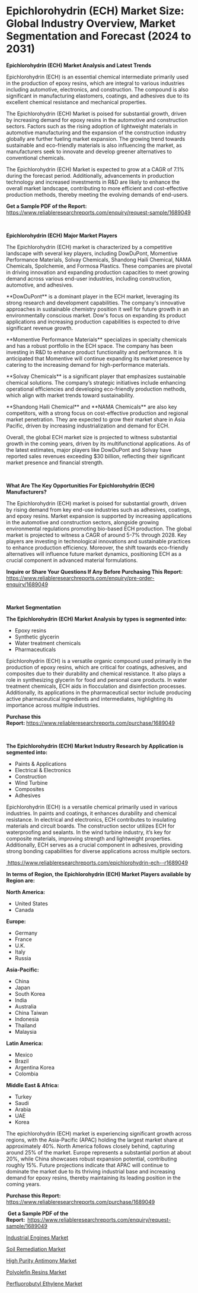 <p><h1>Epichlorohydrin (ECH) Market Size: Global Industry Overview, Market Segmentation and Forecast (2024 to 2031)</h1></p><p><strong>Epichlorohydrin (ECH) Market Analysis and Latest Trends</strong></p>
<p><p>Epichlorohydrin (ECH) is an essential chemical intermediate primarily used in the production of epoxy resins, which are integral to various industries including automotive, electronics, and construction. The compound is also significant in manufacturing elastomers, coatings, and adhesives due to its excellent chemical resistance and mechanical properties. </p><p>The Epichlorohydrin (ECH) Market is poised for substantial growth, driven by increasing demand for epoxy resins in the automotive and construction sectors. Factors such as the rising adoption of lightweight materials in automotive manufacturing and the expansion of the construction industry globally are further fueling market expansion. The growing trend towards sustainable and eco-friendly materials is also influencing the market, as manufacturers seek to innovate and develop greener alternatives to conventional chemicals. </p><p>The Epichlorohydrin (ECH) Market is expected to grow at a CAGR of 7.1% during the forecast period. Additionally, advancements in production technology and increased investments in R&D are likely to enhance the overall market landscape, contributing to more efficient and cost-effective production methods, thereby meeting the evolving demands of end-users.</p></p>
<p><strong>Get a Sample PDF of the Report:&nbsp;</strong> <a href="https://www.reliableresearchreports.com/enquiry/request-sample/1689049?utm_campaign=10&utm_medium=2&utm_source=Github&utm_content=ia&utm_term=17102024&utm_id=epichlorohydrin-ech">https://www.reliableresearchreports.com/enquiry/request-sample/1689049</a></p>
<p>&nbsp;</p>
<p><strong>Epichlorohydrin (ECH) Major Market Players</strong></p>
<p><p>The Epichlorohydrin (ECH) market is characterized by a competitive landscape with several key players, including DowDuPont, Momentive Performance Materials, Solvay Chemicals, Shandong Haili Chemical, NAMA Chemicals, Spolchemie, and Formosa Plastics. These companies are pivotal in driving innovation and expanding production capacities to meet growing demand across various end-user industries, including construction, automotive, and adhesives.</p><p>**DowDuPont** is a dominant player in the ECH market, leveraging its strong research and development capabilities. The company's innovative approaches in sustainable chemistry position it well for future growth in an environmentally conscious market. Dow's focus on expanding its product applications and increasing production capabilities is expected to drive significant revenue growth.</p><p>**Momentive Performance Materials** specializes in specialty chemicals and has a robust portfolio in the ECH space. The company has been investing in R&D to enhance product functionality and performance. It is anticipated that Momentive will continue expanding its market presence by catering to the increasing demand for high-performance materials.</p><p>**Solvay Chemicals** is a significant player that emphasizes sustainable chemical solutions. The company’s strategic initiatives include enhancing operational efficiencies and developing eco-friendly production methods, which align with market trends toward sustainability.</p><p>**Shandong Haili Chemical** and **NAMA Chemicals** are also key competitors, with a strong focus on cost-effective production and regional market penetration. They are expected to grow their market share in Asia Pacific, driven by increasing industrialization and demand for ECH.</p><p>Overall, the global ECH market size is projected to witness substantial growth in the coming years, driven by its multifunctional applications. As of the latest estimates, major players like DowDuPont and Solvay have reported sales revenues exceeding $30 billion, reflecting their significant market presence and financial strength.</p></p>
<p>&nbsp;</p>
<p><strong>What Are The Key Opportunities For Epichlorohydrin (ECH) Manufacturers?</strong></p>
<p><p>The Epichlorohydrin (ECH) market is poised for substantial growth, driven by rising demand from key end-use industries such as adhesives, coatings, and epoxy resins. Market expansion is supported by increasing applications in the automotive and construction sectors, alongside growing environmental regulations promoting bio-based ECH production. The global market is projected to witness a CAGR of around 5-7% through 2028. Key players are investing in technological innovations and sustainable practices to enhance production efficiency. Moreover, the shift towards eco-friendly alternatives will influence future market dynamics, positioning ECH as a crucial component in advanced material formulations.</p></p>
<p><strong>Inquire or Share Your Questions If Any Before Purchasing This Report:</strong> <a href="https://www.reliableresearchreports.com/enquiry/pre-order-enquiry/1689049?utm_campaign=10&utm_medium=2&utm_source=Github&utm_content=ia&utm_term=17102024&utm_id=epichlorohydrin-ech">https://www.reliableresearchreports.com/enquiry/pre-order-enquiry/1689049</a></p>
<p>&nbsp;</p>
<p><strong>Market Segmentation</strong></p>
<p><strong>The Epichlorohydrin (ECH) Market Analysis by types is segmented into:</strong></p>
<p><ul><li>Epoxy resins</li><li>Synthetic glycerin</li><li>Water treatment chemicals</li><li>Pharmaceuticals</li></ul></p>
<p><p>Epichlorohydrin (ECH) is a versatile organic compound used primarily in the production of epoxy resins, which are critical for coatings, adhesives, and composites due to their durability and chemical resistance. It also plays a role in synthesizing glycerin for food and personal care products. In water treatment chemicals, ECH aids in flocculation and disinfection processes. Additionally, its applications in the pharmaceutical sector include producing active pharmaceutical ingredients and intermediates, highlighting its importance across multiple industries.</p></p>
<p><strong>Purchase this Report:&nbsp;</strong><a href="https://www.reliableresearchreports.com/purchase/1689049?utm_campaign=10&utm_medium=2&utm_source=Github&utm_content=ia&utm_term=17102024&utm_id=epichlorohydrin-ech">https://www.reliableresearchreports.com/purchase/1689049</a></p>
<p>&nbsp;</p>
<p><strong>The Epichlorohydrin (ECH) Market Industry Research by Application is segmented into:</strong></p>
<p><ul><li>Paints & Applications</li><li>Electrical & Electronics</li><li>Construction</li><li>Wind Turbine</li><li>Composites</li><li>Adhesives</li></ul></p>
<p><p>Epichlorohydrin (ECH) is a versatile chemical primarily used in various industries. In paints and coatings, it enhances durability and chemical resistance. In electrical and electronics, ECH contributes to insulating materials and circuit boards. The construction sector utilizes ECH for waterproofing and sealants. In the wind turbine industry, it’s key for composite materials, improving strength and lightweight properties. Additionally, ECH serves as a crucial component in adhesives, providing strong bonding capabilities for diverse applications across multiple sectors.</p></p>
<p><a href="https://www.reliableresearchreports.com/epichlorohydrin-ech--r1689049?utm_campaign=10&utm_medium=2&utm_source=Github&utm_content=ia&utm_term=17102024&utm_id=epichlorohydrin-ech">&nbsp;https://www.reliableresearchreports.com/epichlorohydrin-ech--r1689049</a></p>
<p><strong>In terms of Region, the Epichlorohydrin (ECH) Market Players available by Region are:</strong></p>
<p>
    <p> <strong> North America: </strong>
        <ul>
            <li>United States</li>
            <li>Canada</li>
        </ul>
        </p> 
    <p> <strong> Europe: </strong>
        <ul>
            <li>Germany</li>
            <li>France</li>
            <li>U.K.</li>
            <li>Italy</li>
            <li>Russia</li>
        </ul>
        </p> 
    <p> <strong> Asia-Pacific: </strong>
        <ul>
            <li>China</li>
            <li>Japan</li>
            <li>South Korea</li>
            <li>India</li>
            <li>Australia</li>
            <li>China Taiwan</li>
            <li>Indonesia</li>
            <li>Thailand</li>
            <li>Malaysia</li>
        </ul>
        </p> 
    <p> <strong> Latin America: </strong>
        <ul>
            <li>Mexico</li>
            <li>Brazil</li>
            <li>Argentina Korea</li>
            <li>Colombia</li>
        </ul>
        </p> 
    <p> <strong> Middle East & Africa: </strong>
        <ul>
            <li>Turkey</li>
            <li>Saudi</li>
            <li>Arabia</li>
            <li>UAE</li>
            <li>Korea</li>
        </ul>
    </p>
    </p>
<p><p>The epichlorohydrin (ECH) market is experiencing significant growth across regions, with the Asia-Pacific (APAC) holding the largest market share at approximately 40%. North America follows closely behind, capturing around 25% of the market. Europe represents a substantial portion at about 20%, while China showcases robust expansion potential, contributing roughly 15%. Future projections indicate that APAC will continue to dominate the market due to its thriving industrial base and increasing demand for epoxy resins, thereby maintaining its leading position in the coming years.</p></p>
<p><strong>Purchase this Report: </strong><a href="https://www.reliableresearchreports.com/purchase/1689049?utm_campaign=10&utm_medium=2&utm_source=Github&utm_content=ia&utm_term=17102024&utm_id=epichlorohydrin-ech">https://www.reliableresearchreports.com/purchase/1689049</a></p>
<p>&nbsp;<strong>Get a Sample PDF of the Report:&nbsp;&nbsp;</strong><a href="https://www.reliableresearchreports.com/enquiry/request-sample/1689049?utm_campaign=10&utm_medium=2&utm_source=Github&utm_content=ia&utm_term=17102024&utm_id=epichlorohydrin-ech">https://www.reliableresearchreports.com/enquiry/request-sample/1689049</a></p>
<p><strong></strong></p>
<p><p><a href="https://issuu.com/reportprime-2/docs/industrial-engines-market-size-2030_70845b4cb9faf9?utm_campaign=10&utm_medium=2&utm_source=Github&utm_content=ia&utm_term=17102024&utm_id=epichlorohydrin-ech">Industrial Engines Market</a></p><p><a href="https://github.com/kimhelmer83/Market-Research-Report-List-1/blob/main/soil-remediation-market.md?utm_campaign=10&utm_medium=2&utm_source=Github&utm_content=ia&utm_term=17102024&utm_id=epichlorohydrin-ech">Soil Remediation Market</a></p><p><a href="https://github.com/NancyAlvarado586/Market-Research-Report-List-1/blob/main/high-purity-antimony-market.md?utm_campaign=10&utm_medium=2&utm_source=Github&utm_content=ia&utm_term=17102024&utm_id=epichlorohydrin-ech">High Purity Antimony Market</a></p><p><a href="https://www.linkedin.com/pulse/polyolefin-resins-market-size-share-trends-analysis-report-udihf?utm_campaign=10&utm_medium=2&utm_source=Github&utm_content=ia&utm_term=17102024&utm_id=epichlorohydrin-ech">Polyolefin Resins Market</a></p><p><a href="https://www.linkedin.com/pulse/perfluorobutyl-ethylene-market2024-2031-industry-insights-investment-erkbf?utm_campaign=10&utm_medium=2&utm_source=Github&utm_content=ia&utm_term=17102024&utm_id=epichlorohydrin-ech">Perfluorobutyl Ethylene Market</a></p></p>